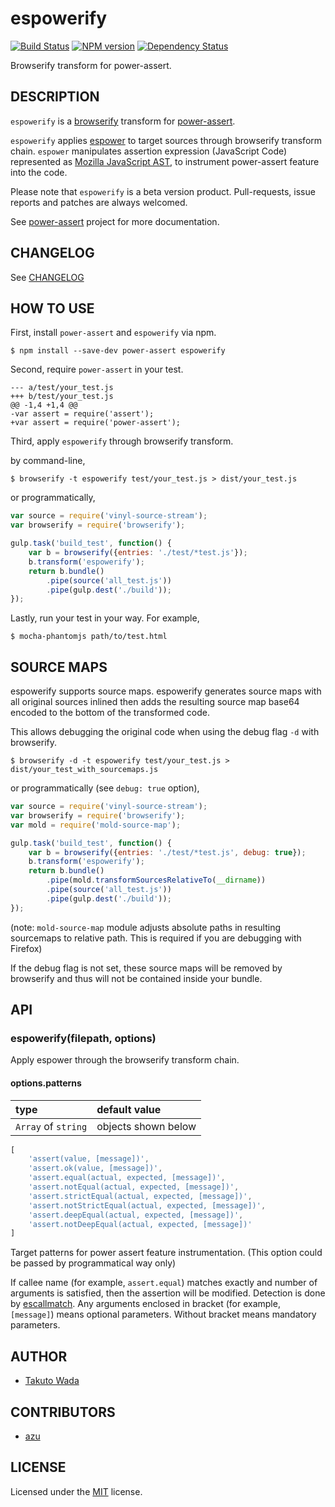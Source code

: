 espowerify
================================

[![Build Status](https://travis-ci.org/twada/espowerify.svg?branch=master)](https://travis-ci.org/twada/espowerify)
[![NPM version](https://badge.fury.io/js/espowerify.svg)](http://badge.fury.io/js/espowerify)
[![Dependency Status](https://gemnasium.com/twada/espowerify.svg)](https://gemnasium.com/twada/espowerify)

Browserify transform for power-assert.


DESCRIPTION
---------------------------------------
`espowerify` is a [browserify](http://browserify.org/) transform for [power-assert](http://github.com/twada/power-assert).

`espowerify` applies [espower](http://github.com/twada/espower) to target sources through browserify transform chain. `espower` manipulates assertion expression (JavaScript Code) represented as [Mozilla JavaScript AST](https://developer.mozilla.org/en-US/docs/SpiderMonkey/Parser_API), to instrument power-assert feature into the code.

Please note that `espowerify` is a beta version product. Pull-requests, issue reports and patches are always welcomed.

See [power-assert](http://github.com/twada/power-assert) project for more documentation.


CHANGELOG
---------------------------------------
See [CHANGELOG](https://github.com/twada/espowerify/blob/master/CHANGELOG.md)


HOW TO USE
---------------------------------------
First, install `power-assert` and `espowerify` via npm.

    $ npm install --save-dev power-assert espowerify

Second, require `power-assert` in your test.

    --- a/test/your_test.js
    +++ b/test/your_test.js
    @@ -1,4 +1,4 @@
    -var assert = require('assert');
    +var assert = require('power-assert');

Third, apply `espowerify` through browserify transform.

by command-line,

    $ browserify -t espowerify test/your_test.js > dist/your_test.js

or programmatically,

```javascript
var source = require('vinyl-source-stream');
var browserify = require('browserify');

gulp.task('build_test', function() {
    var b = browserify({entries: './test/*test.js'});
    b.transform('espowerify');
    return b.bundle()
        .pipe(source('all_test.js'))
        .pipe(gulp.dest('./build'));
});
```

Lastly, run your test in your way. For example,

    $ mocha-phantomjs path/to/test.html


SOURCE MAPS
---------------------------------------

espowerify supports source maps. espowerify generates source maps with all original sources inlined then adds the resulting source map base64 encoded to the bottom of the transformed code.

This allows debugging the original code when using the debug flag `-d` with browserify.

    $ browserify -d -t espowerify test/your_test.js > dist/your_test_with_sourcemaps.js

or programmatically (see `debug: true` option),

```javascript
var source = require('vinyl-source-stream');
var browserify = require('browserify');
var mold = require('mold-source-map');

gulp.task('build_test', function() {
    var b = browserify({entries: './test/*test.js', debug: true});
    b.transform('espowerify');
    return b.bundle()
        .pipe(mold.transformSourcesRelativeTo(__dirname))
        .pipe(source('all_test.js'))
        .pipe(gulp.dest('./build'));
});
```
(note: `mold-source-map` module adjusts absolute paths in resulting sourcemaps to relative path. This is required if you are debugging with Firefox)

If the debug flag is not set, these source maps will be removed by browserify and thus will not be contained inside your bundle.


API
---------------------------------------

### espowerify(filepath, options)
Apply espower through the browserify transform chain.

#### options.patterns

| type                | default value       |
|:--------------------|:--------------------|
| `Array` of `string` | objects shown below |

```javascript
[
    'assert(value, [message])',
    'assert.ok(value, [message])',
    'assert.equal(actual, expected, [message])',
    'assert.notEqual(actual, expected, [message])',
    'assert.strictEqual(actual, expected, [message])',
    'assert.notStrictEqual(actual, expected, [message])',
    'assert.deepEqual(actual, expected, [message])',
    'assert.notDeepEqual(actual, expected, [message])'
]
```

Target patterns for power assert feature instrumentation.
(This option could be passed by programmatical way only)

If callee name (for example, `assert.equal`) matches exactly and number of arguments is satisfied, then the assertion will be modified.
Detection is done by [escallmatch](http://github.com/twada/escallmatch). Any arguments enclosed in bracket (for example, `[message]`) means optional parameters. Without bracket means mandatory parameters.


AUTHOR
---------------------------------------
* [Takuto Wada](http://github.com/twada)


CONTRIBUTORS
---------------------------------------
* [azu](https://github.com/azu)


LICENSE
---------------------------------------
Licensed under the [MIT](https://github.com/twada/espowerify/blob/master/MIT-LICENSE.txt) license.
